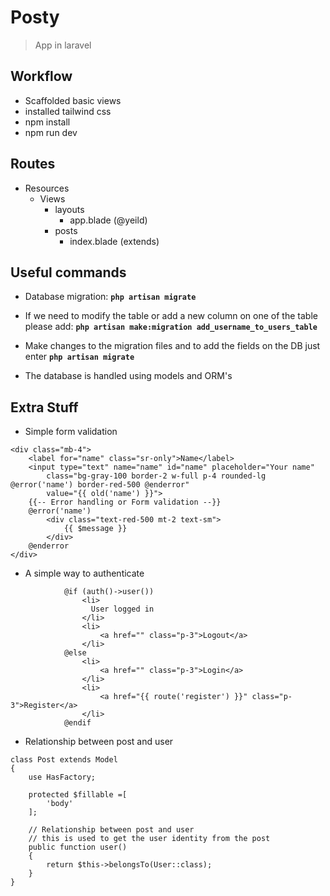 # Posty

> App in laravel

## Workflow

- Scaffolded basic views
- installed tailwind css
- npm install
- npm run dev

## Routes

- Resources
  - Views
    - layouts
      - app.blade (@yeild)
    - posts
      - index.blade (extends)

## Useful commands

- Database migration: **`php artisan migrate`**
- If we need to modify the table or add a new column on one of the table please add: **`php artisan make:migration add_username_to_users_table`**
- Make changes to the migration files and to add the fields on the DB just enter **`php artisan migrate`**

- The database is handled using models and ORM's

## Extra Stuff

- Simple form validation

```
<div class="mb-4">
    <label for="name" class="sr-only">Name</label>
    <input type="text" name="name" id="name" placeholder="Your name"
        class="bg-gray-100 border-2 w-full p-4 rounded-lg @error('name') border-red-500 @enderror"
        value="{{ old('name') }}">
    {{-- Error handling or Form validation --}}
    @error('name')
        <div class="text-red-500 mt-2 text-sm">
            {{ $message }}
        </div>
    @enderror
</div>
```

- A simple way to authenticate

```
            @if (auth()->user())
                <li>
                  User logged in
                </li>
                <li>
                    <a href="" class="p-3">Logout</a>
                </li>
            @else
                <li>
                    <a href="" class="p-3">Login</a>
                </li>
                <li>
                    <a href="{{ route('register') }}" class="p-3">Register</a>
                </li>
            @endif
```

- Relationship between post and user

```
class Post extends Model
{
    use HasFactory;

    protected $fillable =[
        'body'
    ];

    // Relationship between post and user
    // this is used to get the user identity from the post
    public function user()
    {
        return $this->belongsTo(User::class);
    }
}
```
